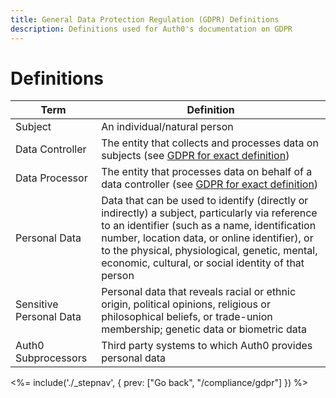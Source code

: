```yaml
---
title: General Data Protection Regulation (GDPR) Definitions
description: Definitions used for Auth0's documentation on GDPR
---
```

# Definitions

| Term | Definition |
| - | - |
| Subject | An individual/natural person |
| Data Controller | The entity that collects and processes data on subjects (see [GDPR for exact definition](https://gdpr-info.eu/art-4-gdpr/)) |
| Data Processor | The entity that processes data on behalf of a data controller (see [GDPR for exact definition](https://gdpr-info.eu/art-4-gdpr/)) |
| Personal Data | Data that can be used to identify (directly or indirectly) a subject, particularly via reference to an identifier (such as a name, identification number, location data, or online identifier), or to the physical, physiological, genetic, mental, economic, cultural, or social identity of that person |
| Sensitive Personal Data | Personal data that reveals racial or ethnic origin, political opinions, religious or philosophical beliefs, or trade-union membership; genetic data or biometric data |
| Auth0 Subprocessors | Third party systems to which Auth0 provides personal data |

<%= include('./_stepnav', {
 prev: ["Go back", "/compliance/gdpr"]
}) %>